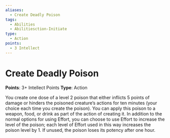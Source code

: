 ```yaml
---
aliases:
  - Create Deadly Poison
tags:
  - Abilities
  - Abilitiesction-Initiate
type:
  - Action
points:
  - 3 Intellect
---
```


# Create Deadly Poison

**Points**: 3+ Intellect Points
**Type**: Action

You create one dose of a level 2 poison that either inflicts 5 points of damage or hinders the poisoned creature’s actions for ten minutes (your choice each time you create the poison). You can apply this poison to a weapon, food, or drink as part of the action of creating it. In addition to the normal options for using Effort, you can choose to use Effort to increase the level of the poison; each level of Effort used in this way increases the poison level by 1. If unused, the poison loses its potency after one hour.
